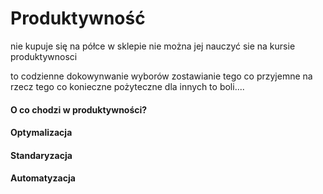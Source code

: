 # Produktywność

nie kupuje się na półce w sklepie
nie można jej nauczyć sie na kursie produktywnosci

to codzienne dokowynwanie wyborów
zostawianie tego co przyjemne na rzecz tego co konieczne
pożyteczne dla innych
to boli....


#### O co chodzi w produktywności?


#### Optymalizacja


#### Standaryzacja



#### Automatyzacja
